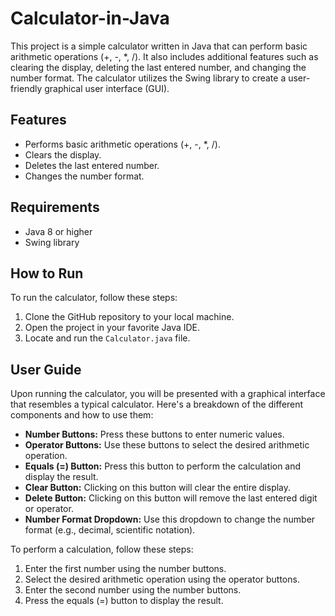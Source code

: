 <!DOCTYPE html>
<html>

<body>
  <h1>Calculator-in-Java</h1>
  <p>This project is a simple calculator written in Java that can perform basic arithmetic operations (+, -, *, /). It also includes additional features such as clearing the display, deleting the last entered number, and changing the number format. The calculator utilizes the Swing library to create a user-friendly graphical user interface (GUI).</p>
  
  <h2>Features</h2>
  <ul>
    <li>Performs basic arithmetic operations (+, -, *, /).</li>
    <li>Clears the display.</li>
    <li>Deletes the last entered number.</li>
    <li>Changes the number format.</li>
  </ul>
  
  <h2>Requirements</h2>
  <ul>
    <li>Java 8 or higher</li>
    <li>Swing library</li>
  </ul>
  
  <h2>How to Run</h2>
  <p>To run the calculator, follow these steps:</p>
  <ol>
    <li>Clone the GitHub repository to your local machine.</li>
    <li>Open the project in your favorite Java IDE.</li>
    <li>Locate and run the <code>Calculator.java</code> file.</li>
  </ol>
  
  <h2>User Guide</h2>
  <p>Upon running the calculator, you will be presented with a graphical interface that resembles a typical calculator. Here's a breakdown of the different components and how to use them:</p>
  <ul>
    <li><strong>Number Buttons:</strong> Press these buttons to enter numeric values.</li>
    <li><strong>Operator Buttons:</strong> Use these buttons to select the desired arithmetic operation.</li>
    <li><strong>Equals (=) Button:</strong> Press this button to perform the calculation and display the result.</li>
    <li><strong>Clear Button:</strong> Clicking on this button will clear the entire display.</li>
    <li><strong>Delete Button:</strong> Clicking on this button will remove the last entered digit or operator.</li>
    <li><strong>Number Format Dropdown:</strong> Use this dropdown to change the number format (e.g., decimal, scientific notation).</li>
  </ul>
  
  <p>To perform a calculation, follow these steps:</p>
  <ol>
    <li>Enter the first number using the number buttons.</li>
    <li>Select the desired arithmetic operation using the operator buttons.</li>
    <li>Enter the second number using the number buttons.</li>
    <li>Press the equals (=) button to display the result.</li>
  </ol>
  
 

